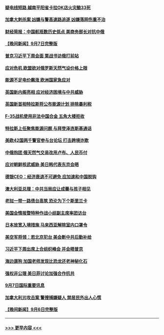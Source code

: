 #### [疑电线短路 越南平阳省卡拉OK店火灾酿33死](../pages/prog202/a103521213.md?t=09081351) 
#### [加拿大刺杀案 凶嫌与警高速路追逐 凶嫌落网伤重不治](../pages/prog202/a103521206.md?t=09081351) 
#### [财经简报：中国航班数历史低点 美商务部长对抗中俄](../pages/prog202/a103521129.md?t=09081351) 
#### [【晚间新闻】9月7日完整版](../pages/prog202/a103521111.md?t=09081351) 
#### [普京习近平下周会面 栗战书访俄打前站](../pages/prog202/a103521002.md?t=09081351) 
#### [应对危机 欧盟欲对俄罗斯天然气设价格上限](../pages/prog202/a103520977.md?t=09081351) 
#### [能源不足电价飙涨 欧洲国家急应对](../pages/prog202/a103521007.md?t=09081351) 
#### [英国新内阁亮相 应对经济困境与中共威胁](../pages/prog202/a103520975.md?t=09081351) 
#### [英国新首相特拉斯将公布能源计划 排除暴利税](../pages/prog202/a103520905.md?t=09081351) 
#### [F-35战机使用非法中国合金 五角大楼拒收](../pages/prog202/a103520864.md?t=09081351) 
#### [特拉斯上任聚焦能源问题 与拜登泽连斯基通话](../pages/prog202/a103520810.md?t=09081351) 
#### [美欧42国两千警官参与台论坛 打击跨境诈欺](../pages/prog202/a103520812.md?t=09081351) 
#### [中俄抱团 俄天然气交易改用卢布、人民币付](../pages/prog202/a103520816.md?t=09081351) 
#### [应对朝鲜核武威胁 美日韩代表东京会晤](../pages/prog202/a103520806.md?t=09081351) 
#### [德银CEO：经济衰退不可避免 应加速和中国脱钩](../pages/prog202/a103520769.md?t=09081351) 
#### [澳大利亚总理：中共当局应让成蕾与孩子相见](../pages/prog202/a103520804.md?t=09081351) 
#### [老挝一带一路债台高筑 恐沦为下个斯里兰卡](../pages/prog202/a103520661.md?t=09081351) 
#### [美国会情报暨特种作战小组副主席率团访台](../pages/prog202/a103520653.md?t=09081351) 
#### [日本放宽入境措施 马来西亚解除室内口罩令](../pages/prog202/a103520621.md?t=09081351) 
#### [美空军将领：若北京犯台 美会断中共后勤补给](../pages/prog202/a103520616.md?t=09081351) 
#### [习近平下周出席上合组织峰会 并会晤普京](../pages/prog202/a103520606.md?t=09081351) 
#### [海边遛狗 加国老师发现比恐龙还老神秘化石](../pages/prog202/a103520559.md?t=09081351) 
#### [强权非公理 美日菲讨论加强合作抗共](../pages/prog202/a103520535.md?t=09081351) 
#### [9月7日国际重要讯息](../pages/prog202/a103520520.md?t=09081351) 
#### [加拿大利刃攻击案 警搜捕嫌疑人 禁居民外出人心慌](../pages/prog202/a103520459.md?t=09081351) 
#### [【晚间新闻】9月6日完整版](../pages/prog202/a103520308.md?t=09081351) 

----
#### [ >>> 更早内容 <<< ](../indexes/prog202-earlier.md)
